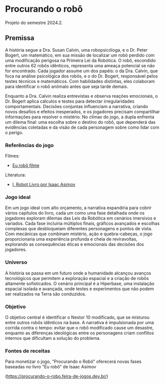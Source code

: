 # Procurando o robô
Projeto do semestre 2024.2.
## Premissa
A história segue a Dra. Susan Calvin, uma robopsicóloga, e o Dr. Peter Bogert, um matemático, em sua missão de localizar um robô perdido com uma modificação perigosa na Primeira Lei da Robótica. O robô, escondido entre outros 62 robôs idênticos, representa uma ameaça potencial se não for encontrado. Cada jogador assume um dos papéis: o da Dra. Calvin, que foca na análise psicológica dos robôs, e o do Dr. Bogert, responsável pelos testes técnicos e matemáticos. Com habilidades distintas, eles colaboram para identificar o robô anômalo antes que seja tarde demais.

Enquanto a Dra. Calvin realiza entrevistas e observa reações emocionais, o Dr. Bogert aplica cálculos e testes para detectar irregularidades comportamentais. Decisões conjuntas influenciam a narrativa, criando novos desafios e efeitos inesperados, e os jogadores precisam compartilhar informações para resolver o mistério. No clímax do jogo, a dupla enfrenta um dilema final: uma escolha sobre o destino do robô, que dependerá das evidências coletadas e da visão de cada personagem sobre como lidar com o perigo.

### Referências do jogo

Filmes:

- [Eu robô filme](https://www.google.com/search?gs_ssp=eJzj4tTP1TcwKswuzzFg9OJLLVUoyk86vEUhLTMnNxUAeBUJag&q=eu+rob%C3%B4+filme&oq=eu+robo+&gs_lcrp=EgZjaHJvbWUqBwgCEC4YgAQyBggAEEUYOTIHCAEQABiABDIHCAIQLhiABDIHCAMQABiABDIHCAQQABiABDIHCAUQABiABDIHCAYQABiABDIHCAcQABiABDIHCAgQABiABDIHCAkQABiABNIBCDYwNDZqMGo3qAIAsAIA&sourceid=chrome&ie=UTF-8)


Literatura:

- [I, Robot Livro por Isaac Asimov](https://www.google.com/search?q=eu+rob%C3%B4+livro&sca_esv=c263faa809bdb49e&ei=_p4rZ7HUD_2K5OUP0ue0kAk&gs_ssp=eJzj4tDP1TcwLipIM2D04kstVSjKTzq8RSEns6woHwBs_gkS&oq=eu+rob%C3%B4+li&gs_lp=Egxnd3Mtd2l6LXNlcnAiC2V1IHJvYsO0IGxpKgIIADIFEC4YgAQyBRAAGIAEMgUQABiABDIFEAAYgAQyBhAAGBYYHjIGEAAYFhgeMgYQABgWGB4yBhAAGBYYHjIGEAAYFhgeMgYQABgWGB4yFBAuGIAEGJcFGNwEGN4EGOAE2AEBSL3YAVC8uAFYutABcAd4AZABAJgBlwGgAbAGqgEDMS42uAEDyAEA-AEBmAINoALNB8ICChAAGLADGNYEGEfCAg0QABiABBiwAxhDGIoFwgIOEAAYsAMY5AIY1gTYAQHCAhYQLhiABBiwAxhDGNQCGMgDGIoF2AEBwgITEC4YgAQYsAMYQxjIAxiKBdgBAcICChAuGIAEGEMYigXCAhkQLhiABBhDGIoFGJcFGNwEGN4EGOAE2AEBmAMAiAYBkAYTugYGCAEQARgJkgcDNy42oAfBOQ&sclient=gws-wiz-serp)

### Jogo ideal

Em um jogo ideal com alto orçamento, a narrativa expandiria para cobrir vários capítulos do livro, cada um como uma fase detalhada onde os jogadores exploram dilemas das Leis da Robótica em cenários imersivos e variados. Cada fase incluiria múltiplos finais, gráficos avançados e escolhas complexas que desbloqueiam diferentes personagens e pontos de vista. Com mecânicas que combinam mistério, ação e quebra-cabeças, o jogo proporcionaria uma experiência profunda e cheia de reviravoltas, explorando as consequências éticas e emocionais das decisões dos jogadores.

### Universo
A história se passa em um futuro onde a humanidade alcançou avanços tecnológicos que permitem a exploração espacial e a criação de robôs altamente sofisticados. O cenário principal é a Hiperbase, uma instalação espacial isolada e avançada, onde testes e experimentos que não podem ser realizados na Terra são conduzidos.

### Objetivo
O objetivo central é identificar o Nestor 10 modificado, que se misturou entre outros robôs idênticos na base. A narrativa é impulsionada por uma corrida contra o tempo: evitar que o robô modificado cause um desastre, enquanto as diferenças ideológicas entre os personagens criam conflitos internos que dificultam a solução do problema.

### Fontes de receitas

Para monetizar o jogo, "Procurando o Robô" oferecerá novas fases baseadas no livro "Eu robô" de Isaac Asimov

(https://procurando-o-robo.feira-de-jogos.dev.br/)
